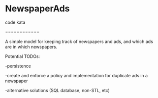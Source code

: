 NewspaperAds
============

code kata

============

A simple model for keeping track of newspapers and ads, and which ads are in which newspapers.  

Potential TODOs:

-persistence

-create and enforce a policy and implementation for duplicate ads in a newspaper

-alternative solutions (SQL database, non-STL, etc)
